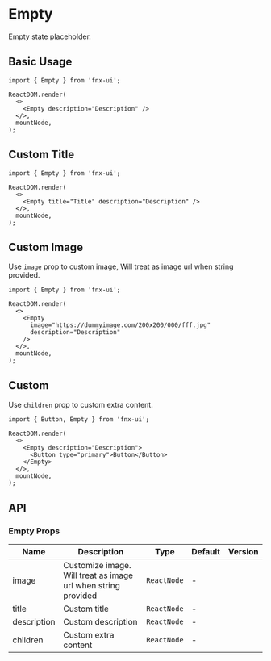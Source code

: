 # Empty

Empty state placeholder.

## Basic Usage

```tsx
import { Empty } from 'fnx-ui';

ReactDOM.render(
  <>
    <Empty description="Description" />
  </>,
  mountNode,
);
```

## Custom Title

```tsx
import { Empty } from 'fnx-ui';

ReactDOM.render(
  <>
    <Empty title="Title" description="Description" />
  </>,
  mountNode,
);
```

## Custom Image

Use `image` prop to custom image, Will treat as image url when string provided.

```tsx
import { Empty } from 'fnx-ui';

ReactDOM.render(
  <>
    <Empty
      image="https://dummyimage.com/200x200/000/fff.jpg"
      description="Description"
    />
  </>,
  mountNode,
);
```

## Custom

Use `children` prop to custom extra content.

```tsx
import { Button, Empty } from 'fnx-ui';

ReactDOM.render(
  <>
    <Empty description="Description">
      <Button type="primary">Button</Button>
    </Empty>
  </>,
  mountNode,
);
```

## API

### Empty Props

| Name        | Description                                                   | Type        | Default | Version |
| ----------- | ------------------------------------------------------------- | ----------- | ------- | ------- |
| image       | Customize image. Will treat as image url when string provided | `ReactNode` | -       |         |
| title       | Custom title                                                  | `ReactNode` | -       |         |
| description | Custom description                                            | `ReactNode` | -       |         |
| children    | Custom extra content                                          | `ReactNode` | -       |         |
